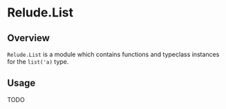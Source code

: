 # Relude.List

## Overview

`Relude.List` is a module which contains functions and typeclass instances for the `list('a)` type.

## Usage

TODO